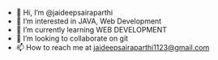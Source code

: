 - 👋 Hi, I’m @jaideepsairaparthi
- 👀 I’m interested in JAVA, Web Development
- 🌱 I’m currently learning WEB DEVELOPMENT
- 💞️ I’m looking to collaborate on git
- 📫 How to reach me at jaideepsairaparthi1123@gmail.com


<!---
jaideepsairaparthi/jaideepsairaparthi is a ✨ special ✨ repository because its `README.md` (this file) appears on your GitHub profile.
You can click the Preview link to take a look at your changes.
--->
